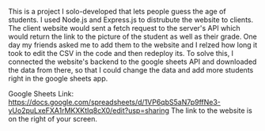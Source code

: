    This is a project I solo-developed that lets people guess the age of students. I used Node.js and Express.js to distrubute the website to clients. The client website would sent a fetch request to the server's API which would return the link to the picture of the student as well as their grade. One day my friends asked me to add them to the website and I relzed how long it took to edit the CSV in the code and then redeploy its. To solve this, I connected the website's backend to the google sheets API and downloaded the data from there, so that I could change the data and add more students right in the google sheets app. 

 Google Sheets Link: https://docs.google.com/spreadsheets/d/1VP6qbS5aN7p9ffNe3-yUo2puLxeFXA1rMKXKtIq8cX0/edit?usp=sharing
 The link to the website is on the right of your screen. 
